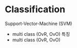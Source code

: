 # Classification

Support-Vector-Machine (SVM)
- multi class (OvR, OvO) 특징
- multi class (OvR, OvO) 
